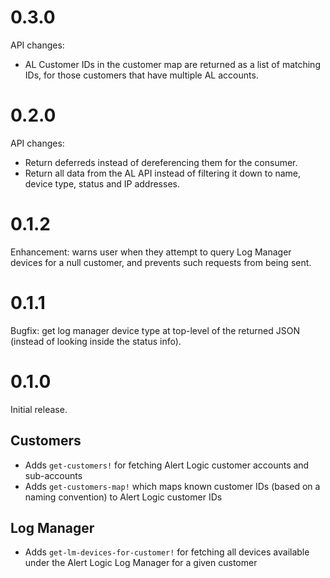 # 0.3.0

API changes:

- AL Customer IDs in the customer map are returned as a list of matching IDs,
  for those customers that have multiple AL accounts.

# 0.2.0

API changes:

- Return deferreds instead of dereferencing them for the consumer.
- Return all data from the AL API instead of filtering it down to name, device
  type, status and IP addresses.

# 0.1.2

Enhancement: warns user when they attempt to query Log Manager devices for a
null customer, and prevents such requests from being sent.

# 0.1.1

Bugfix: get log manager device type at top-level of the returned JSON (instead
of looking inside the status info).

# 0.1.0

Initial release.

## Customers

- Adds `get-customers!` for fetching Alert Logic customer accounts and
  sub-accounts
- Adds `get-customers-map!` which maps known customer IDs (based on a naming
  convention) to Alert Logic customer IDs

## Log Manager

- Adds `get-lm-devices-for-customer!` for fetching all devices available under
  the Alert Logic Log Manager for a given customer
